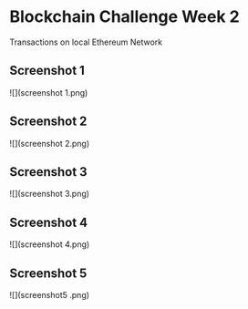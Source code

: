 # Blockchain Challenge Week 2
Transactions on local Ethereum Network 

## Screenshot 1
![](screenshot 1.png)

## Screenshot 2
![](screenshot 2.png)

## Screenshot 3
![](screenshot 3.png)

## Screenshot 4
![](screenshot 4.png)

## Screenshot 5
![](screenshot5 .png)
